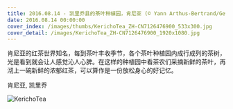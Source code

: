 ```yaml
---
title: 2016.08.14 - 凯里乔县的茶叶种植园，肯尼亚 (© Yann Arthus-Bertrand/Getty Images)
date: 2016.08.14 00:00:00
cover_index: /images/thumbs/KerichoTea_ZH-CN7126476900_533x300.jpg
cover_detail: /images/KerichoTea_ZH-CN7126476900_1920x1080.jpg
---
```


肯尼亚的红茶世界知名，每到茶叶丰收季节，各个茶叶种植园内成行成列的茶树，光是看到就会让人感觉沁人心脾。在这样的种植园中看茶农们采摘新鲜的茶叶，再沏上一碗新鲜的浓郁红茶，可以算作是一份放松身心的好记忆。

肯尼亚, 凯里乔

![KerichoTea](/images/KerichoTea_ZH-CN7126476900_1920x1080.jpg)
